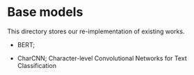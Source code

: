 # Base models

This directory stores our re-implementation of existing works. 

- BERT;

- CharCNN; Character-level Convolutional Networks for Text
Classification

